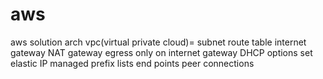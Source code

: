 # aws
aws solution arch
vpc(virtual private cloud)=
   subnet
   route table 
   internet gateway
   NAT gateway
   egress only on internet gateway
   DHCP options set
   elastic IP
   managed prefix lists
   end points
   peer connections
